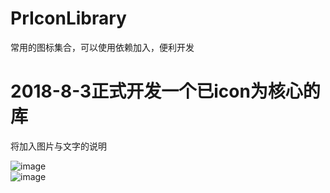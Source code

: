 # PrIconLibrary
常用的图标集合，可以使用依赖加入，便利开发

# 2018-8-3正式开发一个已icon为核心的库

将加入图片与文字的说明

![image](https://github.com/xiguanxingxiahuaxian/PrIconLibrary/blob/master/app/src/main/res/mipmap-hdpi/pr_left_blue.png)  
![image](https://github.com/xiguanxingxiahuaxian/PrIconLibrary/blob/master/app/src/main/res/mipmap-hdpi/pr_left_blue.png)  


